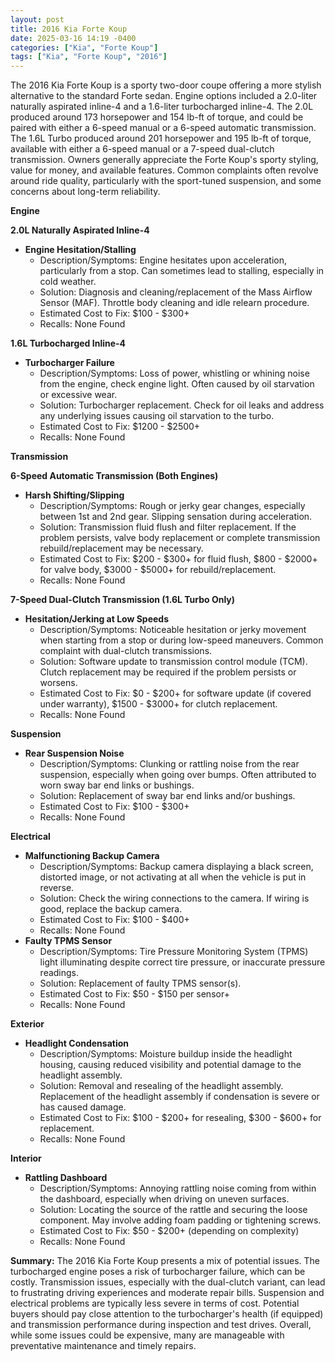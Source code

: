 ```yaml
---
layout: post
title: 2016 Kia Forte Koup
date: 2025-03-16 14:19 -0400
categories: ["Kia", "Forte Koup"]
tags: ["Kia", "Forte Koup", "2016"]
---
```

The 2016 Kia Forte Koup is a sporty two-door coupe offering a more stylish alternative to the standard Forte sedan. Engine options included a 2.0-liter naturally aspirated inline-4 and a 1.6-liter turbocharged inline-4. The 2.0L produced around 173 horsepower and 154 lb-ft of torque, and could be paired with either a 6-speed manual or a 6-speed automatic transmission. The 1.6L Turbo produced around 201 horsepower and 195 lb-ft of torque, available with either a 6-speed manual or a 7-speed dual-clutch transmission. Owners generally appreciate the Forte Koup's sporty styling, value for money, and available features. Common complaints often revolve around ride quality, particularly with the sport-tuned suspension, and some concerns about long-term reliability.

**Engine**

**2.0L Naturally Aspirated Inline-4**

*   **Engine Hesitation/Stalling**
    *   Description/Symptoms: Engine hesitates upon acceleration, particularly from a stop. Can sometimes lead to stalling, especially in cold weather.
    *   Solution: Diagnosis and cleaning/replacement of the Mass Airflow Sensor (MAF). Throttle body cleaning and idle relearn procedure.
    *   Estimated Cost to Fix: $100 - $300+
    *   Recalls: None Found

**1.6L Turbocharged Inline-4**

*   **Turbocharger Failure**
    *   Description/Symptoms: Loss of power, whistling or whining noise from the engine, check engine light. Often caused by oil starvation or excessive wear.
    *   Solution: Turbocharger replacement. Check for oil leaks and address any underlying issues causing oil starvation to the turbo.
    *   Estimated Cost to Fix: $1200 - $2500+
    *   Recalls: None Found

**Transmission**

**6-Speed Automatic Transmission (Both Engines)**

*   **Harsh Shifting/Slipping**
    *   Description/Symptoms: Rough or jerky gear changes, especially between 1st and 2nd gear. Slipping sensation during acceleration.
    *   Solution: Transmission fluid flush and filter replacement. If the problem persists, valve body replacement or complete transmission rebuild/replacement may be necessary.
    *   Estimated Cost to Fix: $200 - $300+ for fluid flush, $800 - $2000+ for valve body, $3000 - $5000+ for rebuild/replacement.
    *   Recalls: None Found

**7-Speed Dual-Clutch Transmission (1.6L Turbo Only)**

*   **Hesitation/Jerking at Low Speeds**
    *   Description/Symptoms: Noticeable hesitation or jerky movement when starting from a stop or during low-speed maneuvers. Common complaint with dual-clutch transmissions.
    *   Solution: Software update to transmission control module (TCM). Clutch replacement may be required if the problem persists or worsens.
    *   Estimated Cost to Fix: $0 - $200+ for software update (if covered under warranty), $1500 - $3000+ for clutch replacement.
    *   Recalls: None Found

**Suspension**

*   **Rear Suspension Noise**
    *   Description/Symptoms: Clunking or rattling noise from the rear suspension, especially when going over bumps. Often attributed to worn sway bar end links or bushings.
    *   Solution: Replacement of sway bar end links and/or bushings.
    *   Estimated Cost to Fix: $100 - $300+
    *   Recalls: None Found

**Electrical**

*   **Malfunctioning Backup Camera**
    * Description/Symptoms: Backup camera displaying a black screen, distorted image, or not activating at all when the vehicle is put in reverse.
    * Solution: Check the wiring connections to the camera. If wiring is good, replace the backup camera.
    * Estimated Cost to Fix: $100 - $400+
    * Recalls: None Found
*   **Faulty TPMS Sensor**
    * Description/Symptoms: Tire Pressure Monitoring System (TPMS) light illuminating despite correct tire pressure, or inaccurate pressure readings.
    * Solution: Replacement of faulty TPMS sensor(s).
    * Estimated Cost to Fix: $50 - $150 per sensor+
    * Recalls: None Found

**Exterior**

*   **Headlight Condensation**
    *   Description/Symptoms: Moisture buildup inside the headlight housing, causing reduced visibility and potential damage to the headlight assembly.
    *   Solution: Removal and resealing of the headlight assembly. Replacement of the headlight assembly if condensation is severe or has caused damage.
    *   Estimated Cost to Fix: $100 - $200+ for resealing, $300 - $600+ for replacement.
    *   Recalls: None Found

**Interior**

*   **Rattling Dashboard**
    *   Description/Symptoms: Annoying rattling noise coming from within the dashboard, especially when driving on uneven surfaces.
    *   Solution: Locating the source of the rattle and securing the loose component. May involve adding foam padding or tightening screws.
    *   Estimated Cost to Fix: $50 - $200+ (depending on complexity)
    *   Recalls: None Found

**Summary:** The 2016 Kia Forte Koup presents a mix of potential issues. The turbocharged engine poses a risk of turbocharger failure, which can be costly. Transmission issues, especially with the dual-clutch variant, can lead to frustrating driving experiences and moderate repair bills. Suspension and electrical problems are typically less severe in terms of cost. Potential buyers should pay close attention to the turbocharger's health (if equipped) and transmission performance during inspection and test drives. Overall, while some issues could be expensive, many are manageable with preventative maintenance and timely repairs.

